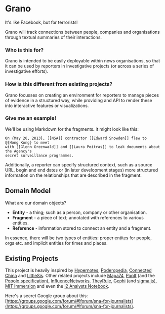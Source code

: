 # Grano

It's like Facebook, but for terrorists!

Grano will track connections between people, companies and organisations through textual summaries of their interactions. 

### Who is this for?

Grano is intended to be easily deployable within news organisations, so that it can be used by reporters in investigative projects (or across a series of investigative efforts). 

### How is this different from existing projects?

Grano focusses on creating an environment for reporters to manage pieces of evidence in a structured way, while providing and API to render these into interactive features or visualizations. 

### Give me an example!

We'll be using Markdown for the fragments. It might look like this:

	On {May 20, 2013}, [[NSA]] contractor [[Edward Snowden]] flew to @{Hong Kong} to meet 
	with [[Glenn Greenwald]] and [[Laura Poitras]] to leak documents about the Agency's 
	secret surveillance programmes.
	
Additionally, a reporter can specify structured context, such as a source URL, begin and end dates or (in later development stages) more structured information on the relationships that are described in the fragment. 

## Domain Model

What are our domain objects?

* **Entity** - a thing; such as a person, company or other organisation.
* **Fragment** - a piece of text; annotated with references to various entities. 
* **Reference** - information stored to connect an entity and a fragment.

In essence, there will be two types of entities: proper entites for people, orgs etc. and implicit entities for times and places. 

## Existing Projects

This project is heavily inspired by [Hypernotes](http://github.com/okfn/hypernotes), [Poderopedia](http://poderopedia.org), [Connected China](http://connectedchina.reuters.com) and [LittleSis](http://littlesis.org). Other related projects include [Mapa74](http://mapa76.info), [PopIt](https://github.com/mysociety/popit) (and the [Popolo specification](http://popoloproject.com/)), [InfluenceNetworks](http://owni.eu/2011/04/11/influence-networks-the-six-degrees-of-investigative-journalism/), [TheyRule](http://www.theyrule.net/), [Gephi](http://gephi.org) (and [sigma.js](http://sigmajs.org)), [MIT Immersion](https://immersion.media.mit.edu/) and even the [i2 Analysts Notebook](http://www-03.ibm.com/software/products/de/de/analysts-notebook/).

Here's a secret Google group about this: [https://groups.google.com/forum/#!forum/sna-for-journalists](https://groups.google.com/forum/#!forum/sna-for-journalists).